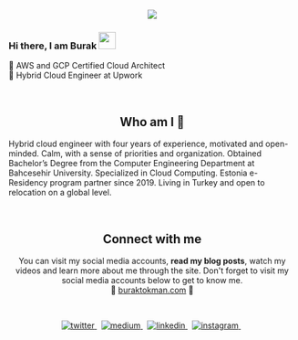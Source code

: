 <h1 align="center">
  <a href="https://git.io/typing-svg">
    <img src="https://readme-typing-svg.herokuapp.com/?lines=Hello!+👋;I+am+Burak+TOKMAN&center=true&size=25">
  </a>
</h1>


### Hi there, I am Burak <img src="https://user-images.githubusercontent.com/42378118/110234147-e3259600-7f4e-11eb-95be-0c4047144dea.gif" width="30">
🧡 AWS and GCP Certified Cloud Architect<br>
💚 Hybrid Cloud Engineer at Upwork

<p align="center">
<br>

<h2 align="center">
Who am I 👀 
</h2>
Hybrid cloud engineer with four years of experience, motivated and open-minded. Calm, with a sense of priorities and organization. Obtained Bachelor’s Degree from the Computer Engineering Department at Bahcesehir University. Specialized in Cloud Computing. Estonia e-Residency program partner since 2019. Living in Turkey and open to relocation on a global level.
</p>
<center>
<br>

<h2 align="center">
Connect with me 
</h2>
<p align="center">
  You can visit my social media accounts, <b>read my blog posts</b>, watch my videos and learn more about me through the site. Don't forget to visit my social media accounts below to get to know me. <br>
🌿 <a href="https://buraktokman.com/">buraktokman.com</a> 🌿

</p>  
<br>

<p align="center">
<a href="https://twitter.com/tokmanburak" target="_blank">
<img src=https://img.shields.io/badge/twitter-%2300acee.svg?&style=for-the-badge&logo=twitter&logoColor=white alt=twitter style="margin-bottom: 5px;" />
</a> &nbsp;

<a href="https://tokman.medium.com/" target="_blank">
<img src=https://img.shields.io/badge/medium-%23000000.svg?&style=for-the-badge&logo=medium&logoColor=green alt=medium style="margin-bottom: 5px;" />
</a> &nbsp;

<a href="https://linkedin.com/in/btokman" target="_blank">
<img src=https://img.shields.io/badge/linkedin-%231E77B5.svg?&style=for-the-badge&logo=linkedin&logoColor=white alt=linkedin style="margin-bottom: 5px;" />
</a> &nbsp;

<a href="https://www.instagram.com/btokman" target="_blank">
<img src=https://img.shields.io/badge/instagram-%23000000.svg?&style=for-the-badge&logo=instagram&logoColor=red alt=instagram style="margin-bottom: 5px;" />
</a> &nbsp;
</p>  
  
</div>  
